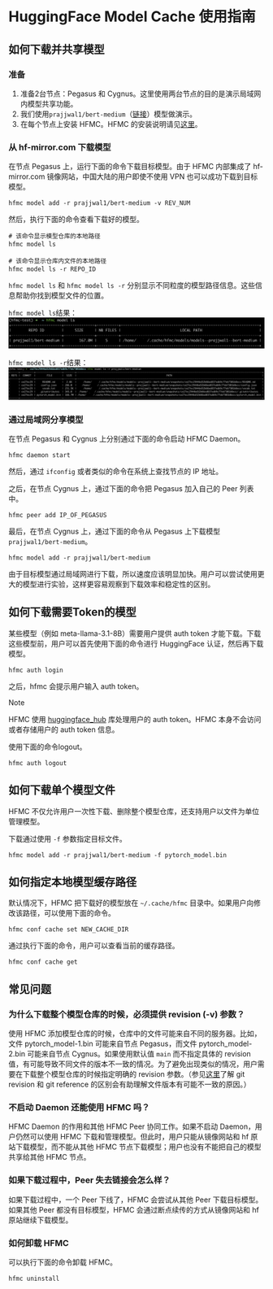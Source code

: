 # HuggingFace Model Cache 使用指南

## 如何下载并共享模型

### 准备

1. 准备2台节点：Pegasus 和 Cygnus。这里使用两台节点的目的是演示局域网内模型共享功能。
2. 我们使用`prajjwal1/bert-medium`（[链接](https://huggingface.co/prajjwal1/bert-medium/tree/main)）模型做演示。
3. 在每个节点上安装 HFMC。HFMC 的安装说明请见[这里](https://sg-c.github.io/hfmc-doc/README.zh#install-hfmc)。

### 从 hf-mirror.com 下载模型

在节点 Pegasus 上，运行下面的命令下载目标模型。由于 HFMC 内部集成了 hf-mirror.com 镜像网站，中国大陆的用户即使不使用 VPN 也可以成功下载到目标模型。

    hfmc model add -r prajjwal1/bert-medium -v REV_NUM

然后，执行下面的命令查看下载好的模型。

    # 该命令显示模型仓库的本地路径
    hfmc model ls

    # 该命令显示仓库内文件的本地路径
    hfmc model ls -r REPO_ID

`hfmc model ls` 和 `hfmc model ls -r` 分别显示不同粒度的模型路径信息。这些信息帮助你找到模型文件的位置。

`hfmc model ls`结果：
![`model ls`](./images/model-ls.png)

`hfmc model ls -r`结果：
![`model ls -r`](./images/model-ls_-r.png)

### 通过局域网分享模型

在节点 Pegasus 和 Cygnus 上分别通过下面的命令启动 HFMC Daemon。

    hfmc daemon start

然后，通过 `ifconfig` 或者类似的命令在系统上查找节点的 IP 地址。

之后，在节点 Cygnus 上，通过下面的命令把 Pegasus 加入自己的 Peer 列表中。

    hfmc peer add IP_OF_PEGASUS

最后，在节点 Cygnus 上，通过下面的命令从 Pegasus 上下载模型 `prajjwal1/bert-medium`。

    hfmc model add -r prajjwal1/bert-medium

由于目标模型通过局域网进行下载，所以速度应该明显加快。用户可以尝试使用更大的模型进行实验，这样更容易观察到下载效率和稳定性的区别。

## 如何下载需要Token的模型

某些模型（例如 meta-llama-3.1-8B）需要用户提供 auth token 才能下载。下载这些模型前，用户可以首先使用下面的命令进行 HuggingFace 认证，然后再下载模型。

    hfmc auth login

之后，hfmc 会提示用户输入 auth token。

> [!NOTE]
>
> HFMC 使用 [huggingface_hub](https://github.com/huggingface/huggingface_hub) 库处理用户的 auth token。HFMC 本身不会访问或者存储用户的 auth token 信息。

使用下面的命令logout。

    hfmc auth logout

## 如何下载单个模型文件

HFMC 不仅允许用户一次性下载、删除整个模型仓库，还支持用户以文件为单位管理模型。

下载通过使用 `-f` 参数指定目标文件。

    hfmc model add -r prajjwal1/bert-medium -f pytorch_model.bin

## 如何指定本地模型缓存路径

默认情况下，HFMC 把下载好的模型放在 `~/.cache/hfmc` 目录中。如果用户向修改该路径，可以使用下面的命令。

    hfmc conf cache set NEW_CACHE_DIR

通过执行下面的命令，用户可以查看当前的缓存路径。

    hfmc conf cache get

## 常见问题

### 为什么下载整个模型仓库的时候，必须提供 revision (-v) 参数？

使用 HFMC 添加模型仓库的时候，仓库中的文件可能来自不同的服务器。比如，文件 pytorch_model-1.bin 可能来自节点 Pegasus，而文件 pytorch_model-2.bin 可能来自节点 Cygnus。如果使用默认值 `main` 而不指定具体的 revision 值，有可能导致不同文件的版本不一致的情况。为了避免出现类似的情况，用户需要在下载整个模型仓库的时候指定明确的 revision 参数。（参见[这里](https://stackoverflow.com/questions/73145810/how-do-git-revisions-and-references-relate-to-each-other)了解 git revision 和 git reference 的区别会有助理解文件版本有可能不一致的原因。）

### 不启动 Daemon 还能使用 HFMC 吗？

HFMC Daemon 的作用和其他 HFMC Peer 协同工作。如果不启动 Daemon，用户仍然可以使用 HFMC 下载和管理模型。但此时，用户只能从镜像网站和 hf 原站下载模型，而不能从其他 HFMC 节点下载模型；用户也没有不能把自己的模型共享给其他 HFMC 节点。

### 如果下载过程中，Peer 失去链接会怎么样？

如果下载过程中，一个 Peer 下线了，HFMC 会尝试从其他 Peer 下载目标模型。如果其他 Peer 都没有目标模型，HFMC 会通过断点续传的方式从镜像网站和 hf 原站继续下载模型。

### 如何卸载 HFMC

可以执行下面的命令卸载 HFMC。

    hfmc uninstall
